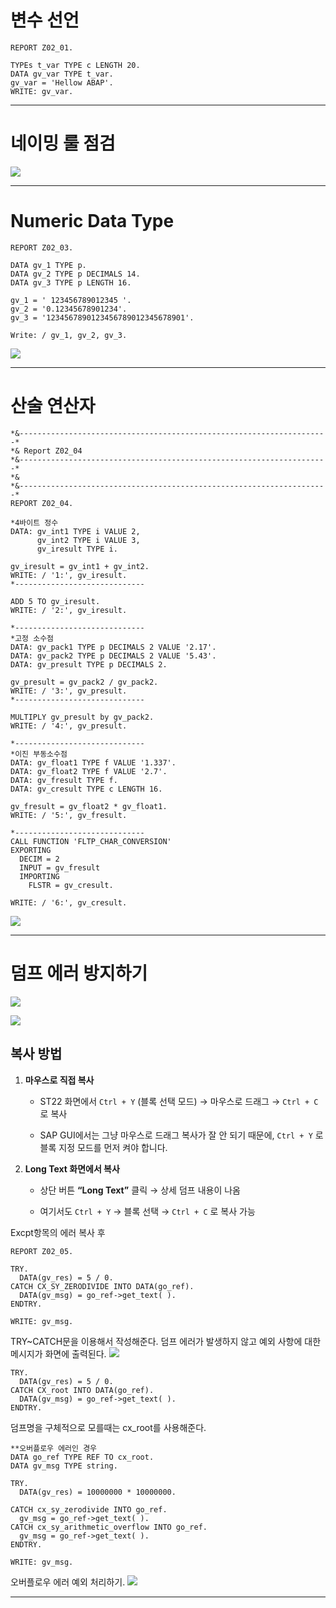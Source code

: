 # 변수 선언
```
REPORT Z02_01.  
  
TYPEs t_var TYPE c LENGTH 20.  
DATA gv_var TYPE t_var.  
gv_var = 'Hellow ABAP'.  
WRITE: gv_var.
```


---
# 네이밍 룰 점검
![](Pasted-image-20251002020316.png)

---
#  Numeric Data Type

```
REPORT Z02_03.  
  
DATA gv_1 TYPE p.  
DATA gv_2 TYPE p DECIMALS 14.  
DATA gv_3 TYPE p LENGTH 16.  
  
gv_1 = ' 123456789012345 '.  
gv_2 = '0.12345678901234'.  
gv_3 = '1234567890123456789012345678901'.  
  
Write: / gv_1, gv_2, gv_3.
```

![](Pasted-image-20251002021704.png)

---
# 산술 연산자
```
*&---------------------------------------------------------------------*  
*& Report Z02_04  
*&---------------------------------------------------------------------*  
*&  
*&---------------------------------------------------------------------*  
REPORT Z02_04.  
  
*4바이트 정수  
DATA: gv_int1 TYPE i VALUE 2,  
      gv_int2 TYPE i VALUE 3,  
      gv_iresult TYPE i.  
  
gv_iresult = gv_int1 + gv_int2.  
WRITE: / '1:', gv_iresult.  
*-----------------------------  
  
ADD 5 TO gv_iresult.  
WRITE: / '2:', gv_iresult.  
  
*-----------------------------  
*고정 소수점  
DATA: gv_pack1 TYPE p DECIMALS 2 VALUE '2.17'.  
DATA: gv_pack2 TYPE p DECIMALS 2 VALUE '5.43'.  
DATA: gv_presult TYPE p DECIMALS 2.  
  
gv_presult = gv_pack2 / gv_pack2.  
WRITE: / '3:', gv_presult.  
*-----------------------------  
  
MULTIPLY gv_presult by gv_pack2.  
WRITE: / '4:', gv_presult.  
  
*-----------------------------  
*이진 부동소수점  
DATA: gv_float1 TYPE f VALUE '1.337'.  
DATA: gv_float2 TYPE f VALUE '2.7'.  
DATA: gv_fresult TYPE f.  
DATA: gv_cresult TYPE c LENGTH 16.  
  
gv_fresult = gv_float2 * gv_float1.  
WRITE: / '5:', gv_fresult.  
  
*-----------------------------  
CALL FUNCTION 'FLTP_CHAR_CONVERSION'  
EXPORTING  
  DECIM = 2  
  INPUT = gv_fresult  
  IMPORTING  
    FLSTR = gv_cresult.  
  
WRITE: / '6:', gv_cresult.
```
![](Pasted-image-20251002024119.png)

---
# 덤프 에러 방지하기
![](Pasted-image-20251002024204.png)


![](Pasted-image-20251002024242.png)
## 복사 방법

1. **마우스로 직접 복사**
    
    - ST22 화면에서 `Ctrl + Y` (블록 선택 모드) → 마우스로 드래그 → `Ctrl + C` 로 복사
        
    - SAP GUI에서는 그냥 마우스로 드래그 복사가 잘 안 되기 때문에, `Ctrl + Y` 로 블록 지정 모드를 먼저 켜야 합니다.
        
2. **Long Text 화면에서 복사**
    
    - 상단 버튼 **“Long Text”** 클릭 → 상세 덤프 내용이 나옴
        
    - 여기서도 `Ctrl + Y` → 블록 선택 → `Ctrl + C` 로 복사 가능

Excpt항목의 에러 복사 후

```
REPORT Z02_05.  
  
TRY.  
  DATA(gv_res) = 5 / 0.  
CATCH CX_SY_ZERODIVIDE INTO DATA(go_ref).  
  DATA(gv_msg) = go_ref->get_text( ).  
ENDTRY.  
  
WRITE: gv_msg.
```
TRY~CATCH문을 이용해서 작성해준다.
덤프 에러가 발생하지 않고 예외 사항에 대한 메시지가 화면에 출력된다.
![](Pasted-image-20251002025202.png)



```
TRY.  
  DATA(gv_res) = 5 / 0.  
CATCH CX_root INTO DATA(go_ref).  
  DATA(gv_msg) = go_ref->get_text( ).  
ENDTRY.
```
덤프명을 구체적으로 모를때는 cx_root를 사용해준다.




```
**오버플로우 에러인 경우  
DATA go_ref TYPE REF TO cx_root.  
DATA gv_msg TYPE string.  
  
TRY.  
  DATA(gv_res) = 10000000 * 10000000.  
  
CATCH cx_sy_zerodivide INTO go_ref.  
  gv_msg = go_ref->get_text( ).  
CATCH cx_sy_arithmetic_overflow INTO go_ref.  
  gv_msg = go_ref->get_text( ).  
ENDTRY.  
  
WRITE: gv_msg.
```
오버플로우 에러 예외 처리하기.
![](Pasted-image-20251002030011.png)

---
